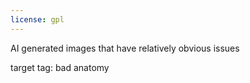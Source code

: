 ```yaml
---
license: gpl
---
```


AI generated images that have relatively obvious issues

target tag: bad anatomy